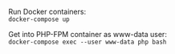 Run Docker containers:  
`docker-compose up`

Get into PHP-FPM container as www-data user:  
`docker-compose exec --user www-data php bash`